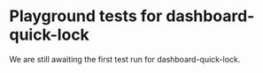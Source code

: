 # Playground tests for dashboard-quick-lock
We are still awaiting the first test run for dashboard-quick-lock.
